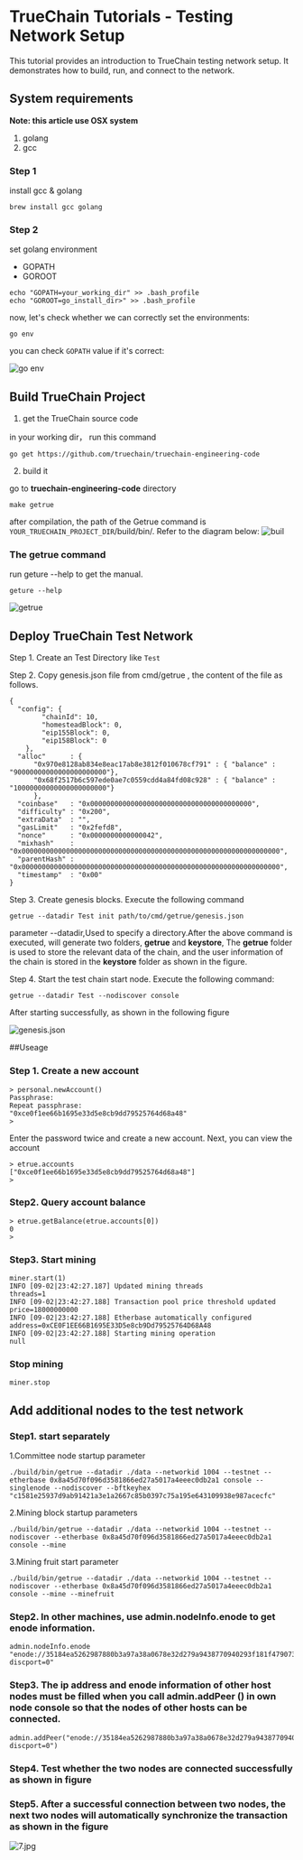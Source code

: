 # TrueChain Tutorials - Testing Network Setup

This tutorial provides an introduction to TrueChain testing network setup. It demonstrates how to build, run, and connect to the network. 

## System requirements
**Note: this article use OSX system**

1. golang
2. gcc

### Step 1
install gcc & golang

```
brew install gcc golang
```
### Step 2
set golang environment

* GOPATH
* GOROOT

```
echo "GOPATH=your_working_dir" >> .bash_profile
echo "GOROOT=go_install_dir>" >> .bash_profile
```

now, let's check whether we can correctly set the environments:

```
go env
```
you can check `GOPATH` value if it's correct:

![go env](https://camo.githubusercontent.com/b3c2a1dc31fd67960fa117288561bb89f12977ae/68747470733a2f2f75706c6f61642d696d616765732e6a69616e7368752e696f2f75706c6f61645f696d616765732f31333635323438392d663465386433643232616439363761662e6a70673f696d6167654d6f6772322f6175746f2d6f7269656e742f7374726970253743696d61676556696577322f322f772f31323430)


## Build TrueChain Project

1. get the TrueChain source code

in your working dir， run this command

```
go get https://github.com/truechain/truechain-engineering-code
```

2. build it

 go to **truechain-engineering-code** directory

```
make getrue
```

after compilation, the path of the Getrue command is `YOUR_TRUECHAIN_PROJECT_DIR`/build/bin/. Refer to the diagram below:
![buil](https://camo.githubusercontent.com/f8d19266c49aecfdd694ae278031dbb2c0ae9128/68747470733a2f2f75706c6f61642d696d616765732e6a69616e7368752e696f2f75706c6f61645f696d616765732f31333635323438392d623536626666323163316531386538642e6a70673f696d6167654d6f6772322f6175746f2d6f7269656e742f7374726970253743696d61676556696577322f322f772f31323430)

### The getrue command
run geture --help to get the manual.

```
geture --help
```

![getrue](https://camo.githubusercontent.com/7bbab2adbd9036dfd073aa8d757403ce32f37636/68747470733a2f2f75706c6f61642d696d616765732e6a69616e7368752e696f2f75706c6f61645f696d616765732f31333635323438392d376364383736386336343437656432352e6a70673f696d6167654d6f6772322f6175746f2d6f7269656e742f7374726970253743696d61676556696577322f322f772f31323430)


## Deploy TrueChain Test Network
Step 1. Create an Test Directory like `Test`

Step 2. Copy genesis.json file from cmd/getrue , the content of the file as follows.

```
{
  "config": {
        "chainId": 10,
        "homesteadBlock": 0,
        "eip155Block": 0,
        "eip158Block": 0
    },
  "alloc"      : {
	  "0x970e8128ab834e8eac17ab8e3812f010678cf791" : { "balance" : "90000000000000000000000"},
	  "0x68f2517b6c597ede0ae7c0559cdd4a84fd08c928" : { "balance" : "10000000000000000000000"}
	  },
  "coinbase"   : "0x0000000000000000000000000000000000000000",
  "difficulty" : "0x200",
  "extraData"  : "",
  "gasLimit"   : "0x2fefd8",
  "nonce"      : "0x0000000000000042",
  "mixhash"    : "0x0000000000000000000000000000000000000000000000000000000000000000",
  "parentHash" : "0x0000000000000000000000000000000000000000000000000000000000000000",
  "timestamp"  : "0x00"
}
```
Step 3. Create genesis blocks. Execute the following command

```
getrue --datadir Test init path/to/cmd/getrue/genesis.json
```

parameter --datadir,Used to specify a directory.After the above command is executed, will generate two folders, **getrue** and **keystore**, The **getrue** folder is used to store the relevant data of the chain, and the user information of the chain is stored in the **keystore** folder as shown in the figure.

Step 4. Start the test chain start node. Execute the following command: 

```
getrue --datadir Test --nodiscover console
```

After starting successfully, as shown in the following figure


![genesis.json](https://camo.githubusercontent.com/f6b3ce99269b27f137c8dc3ff983353356504bc6/68747470733a2f2f75706c6f61642d696d616765732e6a69616e7368752e696f2f75706c6f61645f696d616765732f31333635323438392d373565313663373665346537303231322e6a70673f696d6167654d6f6772322f6175746f2d6f7269656e742f7374726970253743696d61676556696577322f322f772f31323430)

##Useage

### Step 1. Create a new account

```
> personal.newAccount()
Passphrase: 
Repeat passphrase: 
"0xce0f1ee66b1695e33d5e8cb9dd79525764d68a48"
> 
```

Enter the password twice and create a new account. Next, you can view the account

```
> etrue.accounts
["0xce0f1ee66b1695e33d5e8cb9dd79525764d68a48"]
> 
```

### Step2. Query account balance

```
> etrue.getBalance(etrue.accounts[0])
0
> 
```

### Step3. Start mining
```
miner.start(1)
INFO [09-02|23:42:27.187] Updated mining threads                   threads=1
INFO [09-02|23:42:27.188] Transaction pool price threshold updated price=18000000000
INFO [09-02|23:42:27.188] Etherbase automatically configured       address=0xCE0F1EE66B1695E33D5e8cb9Dd79525764D68A48
INFO [09-02|23:42:27.188] Starting mining operation 
null
```
 
### Stop mining

```
miner.stop
```
## Add additional nodes to the test network

### Step1. start separately 

1.Committee node startup parameter

```
./build/bin/getrue --datadir ./data --networkid 1004 --testnet --etherbase 0x8a45d70f096d3581866ed27a5017a4eeec0db2a1 console --singlenode --nodiscover --bftkeyhex "c1581e25937d9ab91421a3e1a2667c85b0397c75a195e643109938e987acecfc"
```

2.Mining block startup parameters

```
./build/bin/getrue --datadir ./data --networkid 1004 --testnet --nodiscover --etherbase 0x8a45d70f096d3581866ed27a5017a4eeec0db2a1 console --mine
```

3.Mining fruit start parameter

```
./build/bin/getrue --datadir ./data --networkid 1004 --testnet --nodiscover --etherbase 0x8a45d70f096d3581866ed27a5017a4eeec0db2a1 console --mine --minefruit
```

### Step2. In other machines, use admin.nodeInfo.enode to get enode information.

```
admin.nodeInfo.enode "enode://35184ea5262987880b3a97a38a0678e32d279a9438770940293f181f4790738011f93401f91ba6f6a51804fd1a76a47f45c991a88661c7207513e5d7a8a73318@[::]:30303?discport=0"
```

### Step3. The ip address and enode information of other host nodes must be filled  when you call admin.addPeer () in own node console so that the nodes of other hosts can be connected.

```
admin.addPeer("enode://35184ea5262987880b3a97a38a0678e32d279a9438770940293f181f4790738011f93401f91ba6f6a51804fd1a76a47f45c991a88661c7207513e5d7a8a73318@[47.92.224.44]:30303?discport=0")
```

### Step4. Test whether the two nodes are connected successfully as shown in figure

### Step5. After a successful connection between two nodes, the next two nodes will automatically synchronize the transaction as shown in the figure

![7.jpg](https://github.com/truechain/wiki/blob/master/developer/img/151539223849_.pic_hd.jpg)

